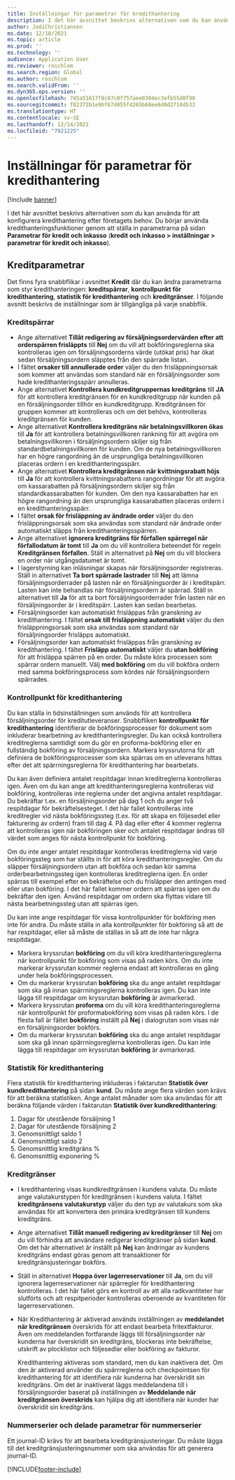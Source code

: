 ```yaml
---
title: Inställningar för parametrar för kredithantering
description: I det här avsnittet beskrivs alternativen som du kan använda för att konfigurera kredithantering efter företagets behov.
author: JodiChristiansen
ms.date: 12/10/2021
ms.topic: article
ms.prod: ''
ms.technology: ''
audience: Application User
ms.reviewer: roschlom
ms.search.region: Global
ms.author: roschlom
ms.search.validFrom: ''
ms.dyn365.ops.version: ''
ms.openlocfilehash: 745a51617f8c87c0f757aee0304ec3efb55d0f98
ms.sourcegitcommit: f82372b1e9bf67d055fd265b68ee6d0d2f10d533
ms.translationtype: HT
ms.contentlocale: sv-SE
ms.lasthandoff: 12/14/2021
ms.locfileid: "7921225"
---
```

# <a name="credit-management-parameters-setup"></a>Inställningar för parametrar för kredithantering

[!include [banner](../includes/banner.md)]

I det här avsnittet beskrivs alternativen som du kan använda för att konfigurera kredithantering efter företagets behov. Du börjar använda kredithanteringsfunktioner genom att ställa in parametrarna på sidan **Parametrar för kredit och inkasso** (**kredit och inkasso \> inställningar \> parametrar för kredit och inkasso**).

## <a name="credit-parameters"></a>Kreditparametrar

Det finns fyra snabbflikar i avsnittet **Kredit** där du kan ändra parametrarna som styr kredithanteringen: **kreditspärrar**, **kontrollpunkt för kredithantering**, **statistik för kredithantering** och **kreditgränser**. I följande avsnitt beskrivs de inställningar som är tillgängliga på varje snabbflik.

### <a name="credit-holds"></a>Kreditspärrar

- Ange alternativet **Tillåt redigering av försäljningsordervärden efter att orderspärren frisläppts** till **Nej** om du vill att bokföringsreglerna ska kontrolleras igen om försäljningsorderns värde (utökat pris) har ökat sedan försäljningsordern släpptes från den spärrade listan.
- I fältet **orsaker till annullerade order** väljer du den frisläppningsorsak som kommer att användas som standard när en försäljningsorder som hade kredithanteringsspärr annulleras.
- Ange alternativet **Kontrollera kundkreditgruppernas kreditgräns** till **JA** för att kontrollera kreditgränsen för en kundkreditgrupp när kunden på en försäljningsorder tillhör en kundkreditgrupp. Kreditgränsen för gruppen kommer att kontrolleras och om det behövs, kontrolleras kreditgränsen för kunden.
- Ange alternativet **Kontrollera kreditgräns när betalningsvillkoren ökas** till **Ja** för att kontrollera betalningsvillkoren rankning för att avgöra om betalningsvillkoren i försäljningsordern skiljer sig från standardbetalningsvillkoren för kunden. Om de nya betalningsvillkoren har en högre rangordning än de ursprungliga betalningsvillkoren placeras ordern i en kredithanteringsspärr.
- Ange alternativet **Kontrollera kreditgränsen när kvittningsrabatt höjs** till **Ja** för att kontrollera kvittningsrabattens rangordningar för att avgöra om kassarabatten på försäljningsordern skiljer sig från standardkassarabatten för kunden. Om den nya kassarabatten har en högre rangordning än den ursprungliga kassarabatten placeras ordern i en kredithanteringsspärr.
- I fältet **orsak för frisläppning av ändrade order** väljer du den frisläppningsorsak som ska användas som standard när ändrade order automatiskt släpps från kredithanteringsspärren.
- Ange alternativet **ignorera kreditgräns för förfallen spärregel när förfallodatum är tomt** till **Ja** om du vill kontrollera beteendet för regeln **Kreditgränsen förfallen**. Ställ in alternativet på **Nej** om du vill blockera en order när utgångsdatumet är tomt.
- I lagerstyrning kan inläsningar skapas när försäljningsorder registreras. Ställ in alternativet **Ta bort spärrade lastrader** till **Nej** att lämna försäljningsorderrader på lasten när en försäljningsorder är i kreditspärr. Lasten kan inte behandlas när försäljningsordern är spärrad. Ställ in alternativet till **Ja** för att ta bort försäljningsorderrader från lasten när en försäljningsorder är i kreditspärr. Lasten kan sedan bearbetas.
- Försäljningsorder kan automatiskt frisläppas från granskning av kredithantering. I fältet **orsak till frisläppning automatiskt** väljer du den frisläppningsorsak som ska användas som standard när försäljningsorder frisläpps automatiskt.
- Försäljningsorder kan automatiskt frisläppas från granskning av kredithantering. I fältet **Frisläpp automatiskt** väljer du **utan bokföring** för att frisläppa spärren på en order. Du måste köra processen som spärrar ordern manuellt. Välj **med bokföring** om du vill bokföra ordern med samma bokföringsprocess som kördes när försäljningsordern spärrades.

### <a name="credit-management-checkpoint"></a>Kontrollpunkt för kredithantering

Du kan ställa in tidsinställningen som används för att kontrollera försäljningsorder för kreditutleveranser. Snabbfliken **kontrollpunkt för kredithantering** identifierar de bokföringsprocesser för dokument som inkluderar bearbetning av kredithanteringsregler. Du kan också kontrollera kreditreglerna samtidigt som du gör en proforma-bokföring eller en fullständig bokföring av försäljningsordern. Markera kryssrutorna för att definiera de bokföringsprocesser som ska spärras om en utleverans hittas efter det att spärrningsreglerna för kredithantering har bearbetats.

Du kan även definiera antalet respitdagar innan kreditreglerna kontrolleras igen. Även om du kan ange att kredithanteringsreglerna kontrolleras vid bokföring, kontrolleras inte reglerna under det angivna antalet respitdagar. Du bekräftar t.ex. en försäljningsorder på dag 1 och du anger två respitdagar för bekräftelsesteget. I det här fallet kontrolleras inte kreditregler vid nästa bokföringssteg (t.ex. för att skapa en följesedel eller fakturering av ordern) fram till dag 4. På dag eller efter 4 kommer reglerna att kontrolleras igen när bokföringen sker och antalet respitdagar ändras till värdet som anges för nästa kontrollpunkt för bokföring.

Om du inte anger antalet respitdagar kontrolleras kreditreglerna vid varje bokföringssteg som har ställts in för att köra kredithanteringsregler. Om du släpper försäljningsordern utan att bokföra och sedan kör samma orderbearbetningssteg igen kontrolleras kreditreglerna igen. En order spärras till exempel efter en bekräftelse och du frisläpper den antingen med eller utan bokföring. I det här fallet kommer ordern att spärras igen om du bekräftar den igen. Använd respitdagar om ordern ska flyttas vidare till nästa bearbetningssteg utan att spärras igen.

Du kan inte ange respitdagar för vissa kontrollpunkter för bokföring men inte för andra. Du måste ställa in alla kontrollpunkter för bokföring så att de har respitdagar, eller så måste de ställas in så att de inte har några respitdagar.

- Markera kryssrutan **bokföring** om du vill köra kredithanteringsreglerna när kontrollpunkt för bokföring som visas på raden körs. Om du inte markerar kryssrutan kommer reglerna endast att kontrolleras en gång under hela bokföringsprocessen.
- Om du markerar kryssrutan **bokföring** ska du ange antalet respitdagar som ska gå innan spärrningsreglerna kontrolleras igen. Du kan inte lägga till respitdagar om kryssrutan **bokföring** är avmarkerad.
- Markera kryssrutan **proforma** om du vill köra kredithanteringsreglerna när kontrollpunkt för proformabokföring som visas på raden körs. I de flesta fall är fältet **bokföring** inställt på **Nej** i dialogrutan som visas när en försäljningsorder bokförs.
- Om du markerar kryssrutan **bokföring** ska du ange antalet respitdagar som ska gå innan spärrningsreglerna kontrolleras igen. Du kan inte lägga till respitdagar om kryssrutan **bokföring** är avmarkerad.

### <a name="credit-management-statistics"></a>Statistik för kredithantering

Flera statistik för kredithantering inkluderas i faktarutan **Statistik över kundkredithantering** på sidan **kund**. Du måste ange flera värden som krävs för att beräkna statistiken. Ange antalet månader som ska användas för att beräkna följande värden i faktarutan **Statistik över kundkredithantering**:

1. Dagar för utestående försäljning 1
2. Dagar för utestående försäljning 2
3. Genomsnittligt saldo 1
4. Genomsnittligt saldo 2
5. Genomsnittlig kreditgräns %
6. Genomsnittlig exponering %

### <a name="credit-limits"></a>Kreditgränser

- I kredithantering visas kundkreditgränsen i kundens valuta. Du måste ange valutakurstypen för kreditgränsen i kundens valuta. I fältet **kreditgränsens valutakurstyp** väljer du den typ av valutakurs som ska användas för att konvertera den primära kreditgränsen till kundens kreditgräns.
- Ange alternativet **Tillåt manuell redigering av kreditgränser** till **Nej** om du vill förhindra att användare redigerar kreditgränser på sidan **kund**. Om det här alternativet är inställt på **Nej** kan ändringar av kundens kreditgräns endast göras genom att transaktioner för kreditgränsjusteringar bokförs.
- Ställ in alternativet **Hoppa över lagerreservationer** till **Ja**, om du vill ignorera lagerreservationer när spärregler för kredithantering kontrolleras. I det här fallet görs en kontroll av att alla radkvantiteter har slutförts och att respitperioder kontrolleras oberoende av kvantiteten för lagerreservationen.
- När Kredithantering är aktiverad används inställningen av **meddelandet när kreditgränsen** överskrids för att endast bearbeta fritextfakturor. Även om meddelanden fortfarande läggs till försäljningsorder när kunderna har överskridit sin kreditgräns, blockeras inte bekräftelse, utskrift av plocklistor och följesedlar eller bokföring av fakturor.

    Kredithantering aktiveras som standard, men du kan inaktivera det. Om den är aktiverad använder du spärrreglerna och checkpointsen för kredithantering för att identifiera när kunderna har överskridit sin kreditgräns. Om det är inaktiverat läggs meddelandena till i försäljningsorder baserat på inställningen av **Meddelande när kreditgränsen överskrids** kan hjälpa dig att identifiera när kunder har överskridit sin kreditgräns.

### <a name="number-sequences-and-shared-number-sequence-parameters"></a>Nummerserier och delade parametrar för nummerserier

Ett journal-ID krävs för att bearbeta kreditgränsjusteringar. Du måste lägga till det kreditgränsjusteringsnummer som ska användas för att generera journal-ID.


[!INCLUDE[footer-include](../../includes/footer-banner.md)]
